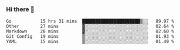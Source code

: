 ### Hi there 👋

<!--
**yeya24/yeya24** is a ✨ _special_ ✨ repository because its `README.md` (this file) appears on your GitHub profile.

Here are some ideas to get you started:

- 🔭 I’m currently working on ...
- 🌱 I’m currently learning ...
- 👯 I’m looking to collaborate on ...
- 🤔 I’m looking for help with ...
- 💬 Ask me about ...
- 📫 How to reach me: ...
- 😄 Pronouns: ...
- ⚡ Fun fact: ...
-->

<!--START_SECTION:waka-->
```text
Go           15 hrs 31 mins  ██████████████████████▒░░   89.97 % 
Other        27 mins         ▓░░░░░░░░░░░░░░░░░░░░░░░░   02.64 % 
Markdown     26 mins         ▓░░░░░░░░░░░░░░░░░░░░░░░░   02.60 % 
Git Config   19 mins         ▒░░░░░░░░░░░░░░░░░░░░░░░░   01.93 % 
YAML         15 mins         ▒░░░░░░░░░░░░░░░░░░░░░░░░   01.49 % 
```
<!--END_SECTION:waka-->
